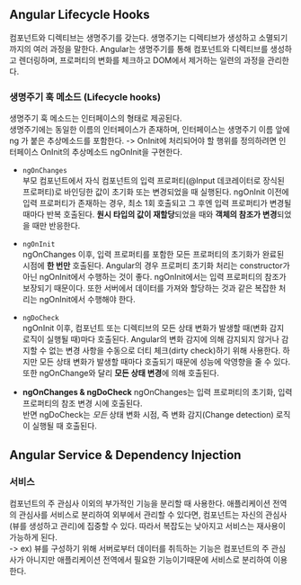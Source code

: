 ## Angular Lifecycle Hooks  

컴포넌트와 디렉티브는 생명주기를 갖는다. 생명주기는 디렉티브가 생성하고 소멸되기까지의 여러 과정을 말한다. Angular는 생명주기를 통해 컴포넌트와 디렉티브를 생성하고 렌더링하며, 프로퍼티의 변화를 체크하고 DOM에서 제거하는 일련의 과정을 관리한다. 

### 생명주기 훅 메소드 (Lifecycle hooks)  
생명주기 훅 메소드는 인터페이스의 형태로 제공된다.  
생명주기에는 동일한 이름의 인터페이스가 존재하며, 인터페이스는 생명주기 이름 앞에 ng 가 붙은 추상메소드를 포함한다. -> OnInit에 처리되어야 할 행위를 정의하려면 인터페이스 OnInit의 추상메소드 ngOnInit을 구현한다.  

- `ngOnChanges`  
  부모 컴포넌트에서 자식 컴포넌트의 입력 프로퍼티(@Input 데코레이터로 장식된 프로퍼티)로 바인딩한 값이 초기화 또는 변경되었을 때 실행된다. ngOnInit 이전에 입력 프로퍼티가 존재하는 경우, 최소 1회 호출되고 그 후엔 입력 프로퍼티가 변경될 때마다 반복 호출된다. **원시 타입의 값이 재할당**되었을 때와 **객체의 참조가 변경**되었을 때만 반응한다. 

- `ngOnInit`  
  ngOnChanges 이후, 입력 프로퍼티를 포함한 모든 프로퍼티의 초기화가 완료된 시점에 **한 번만** 호출된다. Angular의 경우 프로퍼티 초기화 처리는 constructor가 아닌 ngOnInit에서 수행하는 것이 좋다. ngOnInit에서는 입력 프로퍼티의 참조가 보장되기 때문이다. 또한 서버에서 데이터를 가져와 할당하는 것과 같은 복잡한 처리는 ngOnInit에서 수행해야 한다.  

- `ngDoCheck`  
  ngOnInit 이후, 컴포넌트 또는 디렉티브의 모든 상태 변화가 발생할 때(변화 감지 로직이 실행될 때)마다 호출된다. Angular의 변화 감지에 의해 감지되지 않거나 감지할 수 없는 변경 사항을 수동으로 더티 체크(dirty check)하기 위해 사용한다. 하지만 모든 상태 변화가 발생할 때마다 호출되기 때문에 성능에 악영향을 줄 수 있다. 또한 ngOnChange와 달리 **모든 상태 변경**에 의해 호출된다.  

- **ngOnChanges & ngDoCheck** 
  ngOnChanges는 입력 프로퍼티의 초기화, 입력 프로퍼티의 참조 변경 시에 호출된다.  
  반면 ngDoCheck는 *모든* 상태 변화 시점, 즉 변화 감지(Change detection) 로직이 실행될 때 호출된다.  


## Angular Service & Dependency Injection  

### 서비스  
컴포넌트의 주 관심사 이외의 부가적인 기능을 분리할 때 사용한다. 애플리케이션 전역의 관심사를 서비스로 분리하여 외부에서 관리할 수 있다면, 컴포넌트는 자신의 관심사(뷰를 생성하고 관리)에 집중할 수 있다. 따라서 복잡도는 낮아지고 서비스는 재사용이 가능하게 된다.  
  -> ex) 뷰를 구성하기 위해 서버로부터 데이터를 취득하는 기능은 컴포넌트의 주 관심사가 아니지만 애플리케이션 전역에서 필요한 기능이기때문에 서비스로 분리하여 이용한다.  



